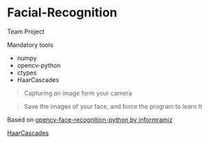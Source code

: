 # Facial-Recognition
Team Project

Mandatory tools
- numpy
- opencv-python
- ctypes
- HaarCascades

>Capturing an image form your camera

>Save the images of your face, and force the program to learn It

Based on
[opencv-face-recognition-python by informramiz](https://github.com/informramiz/opencv-face-recognition-python)

[HaarCascades](https://github.com/sightmachine/SimpleCV/tree/master/SimpleCV/Features/HaarCascades)
